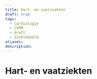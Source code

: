 ```yaml
---
title: Hart- en vaatziekten
draft: true
tags:
  - Cardiologie
  - CVRM
  - draft
  - Ziektebeeld
aliases: 
description: 
---
```


# Hart- en vaatziekten
